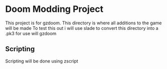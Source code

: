 # Doom Modding Project

This project is for gzdoom.
This directory is where all additions to the game will be made
To test this out i will use slade to convert this directory into a .pk3 for use will gzdoom

## Scripting

Scripting will be done using zscript